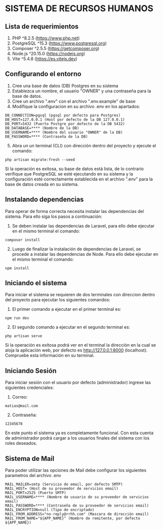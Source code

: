 # SISTEMA DE RECURSOS HUMANOS

## Lista de requerimientos

1.  PHP ^8.2.5 (<a>https://www.php.net</a>)
2.  PostgreSQL ^15.3 (<a>https://www.postgresql.org</a>)
3.  Composer ^2.5.5 (<a>https://getcomposer.org</a>)
4.  Node.js ^20.15.0 (<a>https://nodejs.org</a>)
5.  Vite ^5.4.8 (<a>https://es.vitejs.dev</a>)

## Configurando el entorno

1.  Cree una base de datos (DB) Postgres en su sistema
2.  Establezca un nombre, el usuario "OWNER" y una contraseña para la base de datos.
3.  Cree un archivo ".env" con el archivo ".env.example" de base
4.  Modifique la configuracion en su archivo .env en los apartados:

```
DB_CONNECTION=pgsql (pgsql por defecto para Postgres)
DB_HOST=127.0.0.1 (Host por defecto de la DB 127.0.0.1)
DB_PORT=5432 (Puerto Postgre por defecto de la DB 5432)
DB_DATABASE=**** (Nombre de la DB)
DB_USERNAME=**** (Nombre del usuario "OWNER" de la DB)
DB_PASSWORD=**** (Contraseña de la DB)
```
    
5.  Abra un un terminal (CLI) con dirección dentro del proyecto y ejecute el comando: 

```
php artisan migrate:fresh --seed
```

Si la operación es exitosa, su base de datos está lista, de lo contrario verifique que PostgreSQL se esté ejecutando en su sistema y la configuración esté correctamente establecida en el archivo ".env" para la base de datos creada en su sistema.

## Instalando dependencias

Para operar de forma correcta necesita instalar las dependencias del sistema. Para ello siga los pasos a continuación:

1.  Se deben instalar las dependencias de Laravel, para ello debe ejecutar en el mismo terminal el comando:

```
composer install
```

2.  Luego de finalizar la instalación de dependencias de Laravel, se procede a instalar las dependencias de Node. Para ello debe ejecutar en el mismo terminal el comando: 

```
npm install
```

## Iniciando el sistema
Para iniciar el sistema se requieren de dos terminales con direccion dentro del proyecto para ejecutar los siguientes comandos:

1.  El primer comando a ejecutar en el primer terminal es: 

```
npm run dev
```

2.  El segundo comando a ejecutar en el segundo terminal es: 
  
```
php artisan serve
```

Si la operación es exitosa podrá ver en el terminal la dirección en la cual se aloja la aplicación web, por defecto es <a>http://127.0.0.1:8000</a> (localhost). Compruebe esta información en su terminal.

## Iniciando Sesión
Para iniciar sesión con el usuario por defecto (administrador) ingrese las siguientes credenciales:
1.  Correo: 

```
matias@mail.com
```

2.  Contraseña:

```
12345678
```

En este punto el sistema ya es completamente funcional. Con esta cuenta de administrador podrá cargar a los usuarios finales del sistema con los roles deseados.

## Sistema de Mail
Para poder utilizar las opciones de Mail debe configurar los siguientes parametros del archivo .env
```
MAIL_MAILER=smtp (Servicio de email, por defecto SMTP)
MAIL_HOST= (Host de su proveedor de servicios email)
MAIL_PORT=2525 (Puerto SMTP)
MAIL_USERNAME=**** (Nombre de usuario de su proveedor de servicios email)
MAIL_PASSWORD=**** (Contraseña de su proveedor de servicios email)
MAIL_ENCRYPTION=null (Tipo de encriptado)
MAIL_FROM_ADDRESS="no-reply@rrhh.com" (Mascara de dirección email)
MAIL_FROM_NAME="${APP_NAME}" (Nombre de remitente, por defecto ${APP_NAME})
```